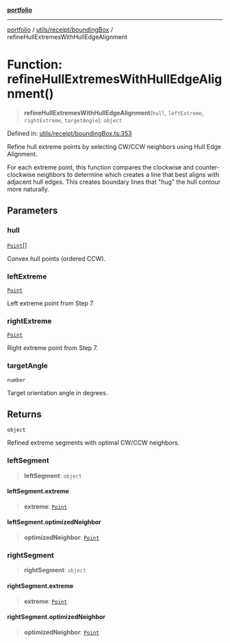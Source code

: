 [**portfolio**](../../../../README.md)

***

[portfolio](../../../../modules.md) / [utils/receipt/boundingBox](../README.md) / refineHullExtremesWithHullEdgeAlignment

# Function: refineHullExtremesWithHullEdgeAlignment()

> **refineHullExtremesWithHullEdgeAlignment**(`hull`, `leftExtreme`, `rightExtreme`, `targetAngle`): `object`

Defined in: [utils/receipt/boundingBox.ts:353](https://github.com/tnorlund/Portfolio/blob/0f1a2615fbcf22d3b322ebd7b9bcd6d2a7a5ac80/portfolio/utils/receipt/boundingBox.ts#L353)

Refine hull extreme points by selecting CW/CCW neighbors using Hull Edge Alignment.

For each extreme point, this function compares the clockwise and counter-clockwise
neighbors to determine which creates a line that best aligns with adjacent hull edges.
This creates boundary lines that "hug" the hull contour more naturally.

## Parameters

### hull

[`Point`](../../../../types/api/interfaces/Point.md)[]

Convex hull points (ordered CCW).

### leftExtreme

[`Point`](../../../../types/api/interfaces/Point.md)

Left extreme point from Step 7.

### rightExtreme

[`Point`](../../../../types/api/interfaces/Point.md)

Right extreme point from Step 7.

### targetAngle

`number`

Target orientation angle in degrees.

## Returns

`object`

Refined extreme segments with optimal CW/CCW neighbors.

### leftSegment

> **leftSegment**: `object`

#### leftSegment.extreme

> **extreme**: [`Point`](../../../../types/api/interfaces/Point.md)

#### leftSegment.optimizedNeighbor

> **optimizedNeighbor**: [`Point`](../../../../types/api/interfaces/Point.md)

### rightSegment

> **rightSegment**: `object`

#### rightSegment.extreme

> **extreme**: [`Point`](../../../../types/api/interfaces/Point.md)

#### rightSegment.optimizedNeighbor

> **optimizedNeighbor**: [`Point`](../../../../types/api/interfaces/Point.md)
